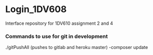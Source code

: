 # Login_1DV608
Interface repository for 1DV610 assignment 2 and 4


### Commands to use for git in development
./gitPushAll (pushes to gitlab and heroku master)
-composer update
